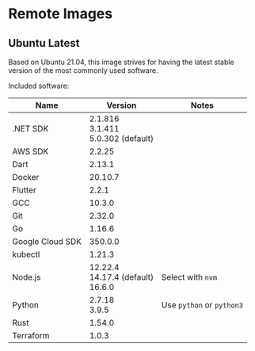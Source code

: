 # Remote Images

## Ubuntu Latest

Based on Ubuntu 21.04, this image strives for having the latest stable version of the most commonly used software.

Included software:

<!-- BEGIN GENERATED SECTION: ubuntu-latest -->

| Name | Version | Notes |
| ---- | ------- | ----- |
| .NET SDK | 2.1.816<br>3.1.411<br>5.0.302 (default) |
| AWS SDK | 2.2.25 |
| Dart | 2.13.1 |
| Docker | 20.10.7 |
| Flutter | 2.2.1 |
| GCC | 10.3.0 |
| Git | 2.32.0 |
| Go | 1.16.6 |
| Google Cloud SDK | 350.0.0 |
| kubectl | 1.21.3 |
| Node.js | 12.22.4<br>14.17.4 (default)<br>16.6.0 | Select with `nvm` |
| Python | 2.7.18<br>3.9.5 | Use `python` or `python3` |
| Rust | 1.54.0 |
| Terraform | 1.0.3 |

<!-- END GENERATED SECTION: ubuntu-latest -->
